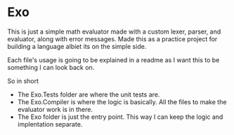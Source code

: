 # Exo

This is just a simple math evaluator made with a custom lexer, parser, and evaluator, along with error messages. Made this as a practice project for building a language albiet its on the simple side.

Each file's usage is going to be explained in a readme as I want this to be something I can look back on.

So in short
- The Exo.Tests folder are where the unit tests are.
- The Exo.Compiler is where the logic is basically. All the files to make the evaluator work is in there.
- The Exo folder is just the entry point. This way I can keep the logic and implentation separate.

